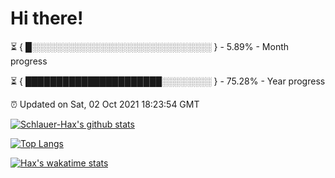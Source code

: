# Hi there!

⏳ { █░░░░░░░░░░░░░░░░░░░░░░░░░░░░░ } - 5.89% - Month progress

⏳ { ██████████████████████░░░░░░░░ } - 75.28% - Year progress

⏰ Updated on Sat, 02 Oct 2021 18:23:54 GMT


[![Schlauer-Hax's github stats](https://github-readme-stats.vercel.app/api?username=Schlauer-Hax&show_icons=true&theme=dark&count_private=true)](https://github.com/Schlauer-Hax)


[![Top Langs](https://github-readme-stats.vercel.app/api/top-langs/?username=Schlauer-Hax&layout=compact&theme=dark)](https://github.com/Schlauer-Hax?tab=repositories)


[![Hax's wakatime stats](https://github-readme-stats.vercel.app/api/wakatime?username=Hax&theme=dark)](https://wakatime.com/@Hax)

